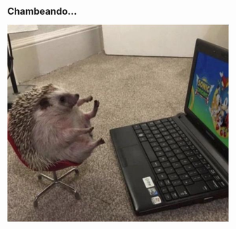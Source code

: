 <h2>Chambeando...</h2>
<div style="display: flex; justify-content: center; align-items: center;">
  <img src="img/eriz.png" alt="Chambeando..." class="responsive-img" style="margin-right: 10px; display: block; margin-left: auto; margin-right: auto;">
</div>
